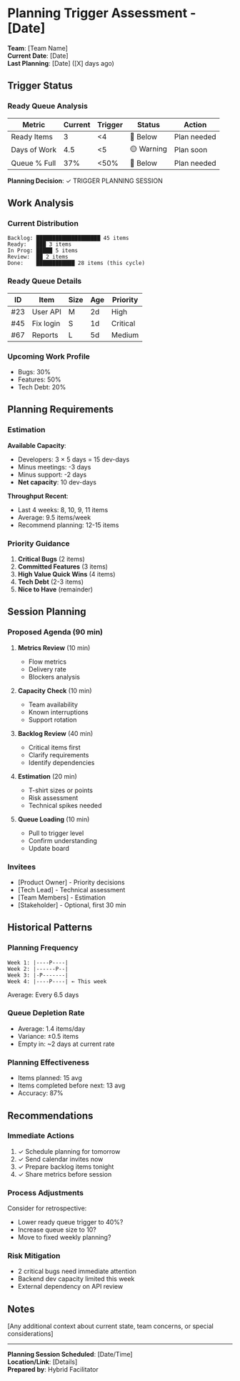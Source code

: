 # Planning Trigger Assessment - [Date]

**Team**: [Team Name]\
**Current Date**: [Date]\
**Last Planning**: [Date] ([X] days ago)

## Trigger Status

### Ready Queue Analysis

| Metric       | Current | Trigger | Status     | Action      |
| ------------ | ------- | ------- | ---------- | ----------- |
| Ready Items  | 3       | <4      | 🔴 Below   | Plan needed |
| Days of Work | 4.5     | <5      | 🟡 Warning | Plan soon   |
| Queue % Full | 37%     | <50%    | 🔴 Below   | Plan needed |

**Planning Decision**: ✓ TRIGGER PLANNING SESSION

## Work Analysis

### Current Distribution

```
Backlog: ████████████████████ 45 items
Ready:   ███ 3 items
In Prog: █████ 5 items  
Review:  ██ 2 items
Done:    ████████████ 28 items (this cycle)
```

### Ready Queue Details

| ID  | Item      | Size | Age | Priority |
| --- | --------- | ---- | --- | -------- |
| #23 | User API  | M    | 2d  | High     |
| #45 | Fix login | S    | 1d  | Critical |
| #67 | Reports   | L    | 5d  | Medium   |

### Upcoming Work Profile

- Bugs: 30%
- Features: 50%
- Tech Debt: 20%

## Planning Requirements

### Estimation

**Available Capacity**:

- Developers: 3 × 5 days = 15 dev-days
- Minus meetings: -3 days
- Minus support: -2 days
- **Net capacity**: 10 dev-days

**Throughput Recent**:

- Last 4 weeks: 8, 10, 9, 11 items
- Average: 9.5 items/week
- Recommend planning: 12-15 items

### Priority Guidance

1. **Critical Bugs** (2 items)
2. **Committed Features** (3 items)
3. **High Value Quick Wins** (4 items)
4. **Tech Debt** (2-3 items)
5. **Nice to Have** (remainder)

## Session Planning

### Proposed Agenda (90 min)

1. **Metrics Review** (10 min)
   - Flow metrics
   - Delivery rate
   - Blockers analysis

2. **Capacity Check** (10 min)
   - Team availability
   - Known interruptions
   - Support rotation

3. **Backlog Review** (40 min)
   - Critical items first
   - Clarify requirements
   - Identify dependencies

4. **Estimation** (20 min)
   - T-shirt sizes or points
   - Risk assessment
   - Technical spikes needed

5. **Queue Loading** (10 min)
   - Pull to trigger level
   - Confirm understanding
   - Update board

### Invitees

- [Product Owner] - Priority decisions
- [Tech Lead] - Technical assessment
- [Team Members] - Estimation
- [Stakeholder] - Optional, first 30 min

## Historical Patterns

### Planning Frequency

```
Week 1: |----P----|
Week 2: |------P--|  
Week 3: |-P-------|
Week 4: |----P----| ← This week
```

Average: Every 6.5 days

### Queue Depletion Rate

- Average: 1.4 items/day
- Variance: ±0.5 items
- Empty in: ~2 days at current rate

### Planning Effectiveness

- Items planned: 15 avg
- Items completed before next: 13 avg
- Accuracy: 87%

## Recommendations

### Immediate Actions

1. ✓ Schedule planning for tomorrow
2. ✓ Send calendar invites now
3. ✓ Prepare backlog items tonight
4. ✓ Share metrics before session

### Process Adjustments

Consider for retrospective:

- Lower ready queue trigger to 40%?
- Increase queue size to 10?
- Move to fixed weekly planning?

### Risk Mitigation

- 2 critical bugs need immediate attention
- Backend dev capacity limited this week
- External dependency on API review

## Notes

[Any additional context about current state, team concerns, or special
considerations]

---

**Planning Session Scheduled**: [Date/Time]\
**Location/Link**: [Details]\
**Prepared by**: Hybrid Facilitator

